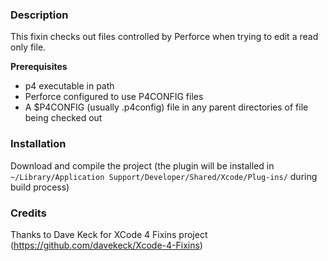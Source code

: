 ### Description

This fixin checks out files controlled by Perforce when trying to edit a read only file.

**Prerequisites**

* p4 executable in path
* Perforce configured to use P4CONFIG files
* A $P4CONFIG (usually .p4config) file in any parent directories of file being checked out

### Installation

Download and compile the project (the plugin will be installed in `~/Library/Application Support/Developer/Shared/Xcode/Plug-ins/` during build process)

### Credits

Thanks to Dave Keck for XCode 4 Fixins project (https://github.com/davekeck/Xcode-4-Fixins)
